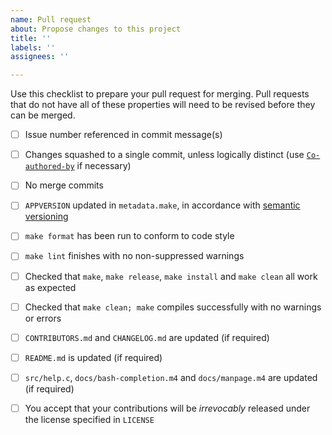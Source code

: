 ```yaml
---
name: Pull request
about: Propose changes to this project
title: ''
labels: ''
assignees: ''

---
```


Use this checklist to prepare your pull request for merging. Pull requests that do not have all of these properties will need to be revised before they can be merged.

- [ ] Issue number referenced in commit message(s)

- [ ] Changes squashed to a single commit, unless logically distinct (use [`Co-authored-by`](https://help.github.com/en/github/committing-changes-to-your-project/creating-a-commit-with-multiple-authors) if necessary)

- [ ] No merge commits

- [ ] `APPVERSION` updated in `metadata.make`, in accordance with [semantic versioning](https://semver.org/)

- [ ] `make format` has been run to conform to code style

- [ ] `make lint` finishes with no non-suppressed warnings

- [ ] Checked that `make`, `make release`, `make install` and `make clean` all work as expected

- [ ] Checked that `make clean; make` compiles successfully with no warnings or errors

- [ ] `CONTRIBUTORS.md` and `CHANGELOG.md` are updated (if required)

- [ ] `README.md` is updated (if required)

- [ ] `src/help.c`, `docs/bash-completion.m4` and `docs/manpage.m4` are updated (if required)

- [ ] You accept that your contributions will be _irrevocably_ released under the license specified in `LICENSE`
